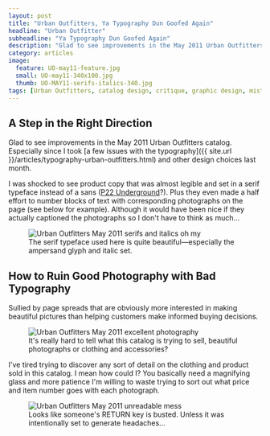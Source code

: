 ```yaml
---
layout: post
title: "Urban Outfitters, Ya Typography Dun Goofed Again"
headline: "Urban Outfitter"
subheadline: "Ya Typography Dun Goofed Again"
description: "Glad to see improvements in the May 2011 Urban Outfitters catalog. Especially since I took a few issues with their typography last month."
category: articles
image: 
  feature: UO-may11-feature.jpg
  small: UO-may11-340x100.jpg
  thumb: UO-MAY11-serifs-italics-340.jpg
tags: [Urban Outfitters, catalog design, critique, graphic design, mistakes, typography, feature]
---
```


## A Step in the Right Direction

Glad to see improvements in the May 2011 Urban Outfitters catalog. Especially since I took [a few issues with the typography]({{ site.url }}/articles/typography-urban-outfitters.html) and other design choices last month.

I was shocked to see product copy that was almost legible and set in a serif typeface instead of a sans ([P22 Underground](http://www.p22.com/products/underground.html)?). Plus they even made a half effort to number blocks of text with corresponding photographs on the page (see below for example). Although it would have been nice if they actually captioned the photographs so I don't have to think as much...

<figure>
	<img src="{{ site.url }}/images/UO-MAY11-serifs-italics.jpg" alt="Urban Outfitters May 2011 serifs and italics oh my" />
	<figcaption>The serif typeface used here is quite beautiful—especially the ampersand glyph and italic set.</figcaption>
</figure>

## How to Ruin Good Photography with Bad Typography

Sullied by page spreads that are obviously more interested in making beautiful pictures than helping customers make informed buying decisions.

<figure>
	<img src="{{ site.url }}/images/UO-MAY11-photography.jpg" alt="Urban Outfitters May 2011 excellent photography" />
	<figcaption>It's really hard to tell what this catalog is trying to sell, beautiful photographs or clothing and accessories?</figcaption>
</figure>

I've tired trying to discover any sort of detail on the clothing and product sold in this catalog. I mean how could I? You basically need a magnifying glass and more patience I'm willing to waste trying to sort out what price and item number goes with each photograph.

<figure>
	<img src="{{ site.url }}/images/UO-MAY11-unreadable-mess.jpg" alt="Urban Outfitters May 2011 unreadable mess" />
	<figcaption>Looks like someone's RETURN key is busted. Unless it was intentionally set to generate headaches&#8230;</figcaption>
</figure>